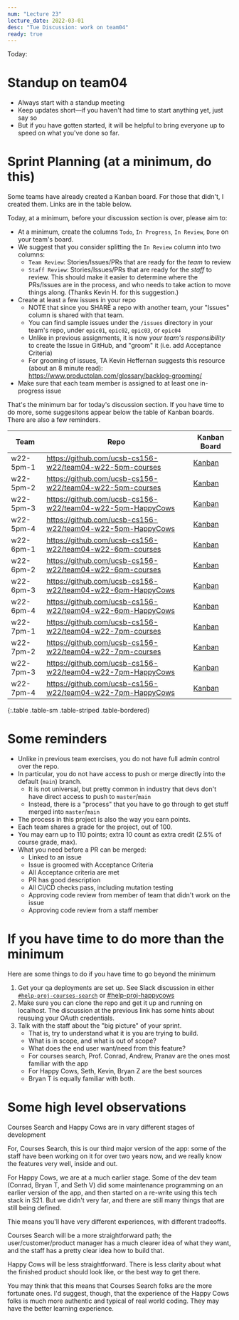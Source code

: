 ```yaml
---
num: "Lecture 23"
lecture_date: 2022-03-01
desc: "Tue Discussion: work on team04"
ready: true
---
```



Today:

# Standup on team04

* Always start with a standup meeting
* Keep updates short—if you haven't had time to start anything yet, just say so
* But if you have gotten started, it will be helpful to bring everyone up to speed on what you've done so far.

# Sprint Planning (at a minimum, do this)

Some teams have already created a Kanban board.  For those that didn't, I  created them.  Links are in the table below.

Today, at a minimum, before your discussion section is over, please aim to:
* At a minimum, create the columns `Todo`, `In Progress`, `In Review`, `Done` on your team's board.
* We suggest that you consider splitting the `In Review` column into two columns:
  - `Team Review`: Stories/Issues/PRs that are ready for the *team* to review
  - `Staff Review`: Stories/Issues/PRs that are ready for the *staff* to review.
  This should make it easier to determine where the PRs/Issues are in the process, and who needs to take action to move things along. (Thanks Kevin H. for this suggestion.)
* Create at least a few issues in your repo 
  - NOTE that since you SHARE a repo with another team, your "Issues" column is shared with that team.
  - You can find sample issues under the `/issues` directory in your team's repo, under `epic01`, `epic02`, `epic03`, or `epic04`
  - Unlike in previous assignments, it is now *your team's responsibility* to create the Issue in GitHub, and "groom" it (i.e. add Acceptance Criteria)
  - For grooming of issues, TA Kevin Heffernan suggests this resource (about an 8 minute read): <https://www.productplan.com/glossary/backlog-grooming/>
* Make sure that each team member is assigned to at least one in-progress issue

That's the minimum bar for today's discussion section.  If you have time to do more, some suggesitons appear below the table of Kanban boards.   There are also a few reminders.

| Team | Repo | Kanban Board | 
|------|------|---------------|
| w22-5pm-1 | <https://github.com/ucsb-cs156-w22/team04-w22-5pm-courses> | [Kanban](https://github.com/ucsb-cs156-w22/team04-w22-5pm-courses/projects/1) |
| w22-5pm-2 | <https://github.com/ucsb-cs156-w22/team04-w22-5pm-courses> | [Kanban](https://github.com/ucsb-cs156-w22/team04-w22-5pm-courses/projects/2) |
| w22-5pm-3 | <https://github.com/ucsb-cs156-w22/team04-w22-5pm-HappyCows> | [Kanban](https://github.com/ucsb-cs156-w22/team04-w22-5pm-HappyCows/projects/1) |
| w22-5pm-4 | <https://github.com/ucsb-cs156-w22/team04-w22-5pm-HappyCows> | [Kanban](https://github.com/ucsb-cs156-w22/team04-w22-5pm-HappyCows/projects/2) |
| w22-6pm-1 | <https://github.com/ucsb-cs156-w22/team04-w22-6pm-courses> | [Kanban](https://github.com/ucsb-cs156-w22/team04-w22-6pm-courses/projects/1) |
| w22-6pm-2 | <https://github.com/ucsb-cs156-w22/team04-w22-6pm-courses> | [Kanban](https://github.com/ucsb-cs156-w22/team04-w22-6pm-courses/projects/2) |
| w22-6pm-3 | <https://github.com/ucsb-cs156-w22/team04-w22-6pm-HappyCows> | [Kanban](https://github.com/ucsb-cs156-w22/team04-w22-6pm-HappyCows/projects/1) |
| w22-6pm-4 | <https://github.com/ucsb-cs156-w22/team04-w22-6pm-HappyCows> | [Kanban](https://github.com/ucsb-cs156-w22/team04-w22-6pm-HappyCows/projects/2) |
| w22-7pm-1 | <https://github.com/ucsb-cs156-w22/team04-w22-7pm-courses> | [Kanban](https://github.com/ucsb-cs156-w22/team04-w22-7pm-courses/projects/1) |
| w22-7pm-2 | <https://github.com/ucsb-cs156-w22/team04-w22-7pm-courses> | [Kanban](https://github.com/ucsb-cs156-w22/team04-w22-7pm-courses/projects/2) |
| w22-7pm-3 | <https://github.com/ucsb-cs156-w22/team04-w22-7pm-HappyCows> | [Kanban](https://github.com/ucsb-cs156-w22/team04-w22-7pm-HappyCows/projects/1) |
| w22-7pm-4 | <https://github.com/ucsb-cs156-w22/team04-w22-7pm-HappyCows> | [Kanban](https://github.com/ucsb-cs156-w22/team04-w22-7pm-HappyCows/projects/2) |
{:.table .table-sm .table-striped .table-bordered}


# Some reminders

* Unlike in previous team exercises, you do not have full admin control over the repo.
* In particular, you do not have access to push or merge directly into the default (`main`) branch.
  - It is not universal, but pretty common in industry that devs don't have direct access to push to `master`/`main`
  - Instead, there is a "process" that you have to go through to get stuff merged into `master`/`main`
* The process in this project is also the way you earn points.
* Each team shares a grade for the project, out of 100.
* You may earn up to 110 points; extra 10 count as extra credit (2.5% of course grade, max).
* What you need before a PR can be merged:
  - Linked to an issue
  - Issue is groomed with Acceptance Criteria
  - All Acceptance criteria are met
  - PR has good description
  - All CI/CD checks pass, including mutation testing
  - Approving code review from member of team that didn't work on the issue
  - Approving code review from a staff member

# If you have time to do more than the minimum

Here are some things to do if you have time to go beyond the minimum

1. Get your qa deployments are set up.   See Slack discussion in either [`#help-proj-courses-search`](https://ucsb-cs156-w22.slack.com/archives/C0350JFKJPM/p1646172077158749) or [#help-proj-happycows](https://ucsb-cs156-w22.slack.com/archives/C034XMDFSER/p1646172600790119)
2. Make sure you can clone the repo and get it up and running on localhost.  The discussion at the previous link has some hints about reusuing your OAuth credentials.
3. Talk with the staff about the "big picture" of your sprint.   
   - That is, try to understand what it is you are trying to build.  
   - What is in scope, and what is out of scope? 
   - What does the end user want/need from this feature?
   - For courses search, Prof. Conrad, Andrew, Pranav are the ones most familiar with the app
   - For Happy Cows, Seth, Kevin, Bryan Z are the best sources
   - Bryan T is equally familiar with both.

# Some high level observations

Courses Search and Happy Cows are in vary different stages of development

For, Courses Search, this is our third major version of the app: some of the staff have been working on it for over two years now, and we really know the features very well, inside and out.

For Happy Cows, we are at a much earlier stage.  Some of the dev team (Conrad, Bryan T, and Seth V) did some maintenance programming on an earlier version of the app, and then started on a re-write using this tech stack in S21.  But we didn't very far, and there are still many things that are still being defined.

Thie means you'll have very different experiences, with different tradeoffs.

Courses Search will be a more straightforward path; the user/customer/product manager has a much clearer idea of what they want, and the staff has a pretty clear idea how to build that.

Happy Cows will be less straightforward. There is less clarity about what the finished product should look like, or the best way to get there.

You may think that this means that Courses Search folks are the more fortunate ones.  I'd suggest, though, that the experience of the Happy Cows folks is much more authentic and typical of real world coding.  They may have the better learning experience.

